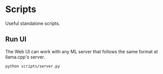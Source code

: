 # Scripts

Useful standalone scripts.


## Run UI
The Web UI can work with any ML server that follows the same format at llama.cpp's server.

```
python scripts/server.py 
```